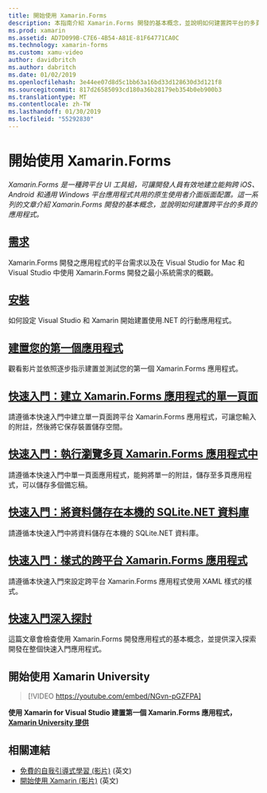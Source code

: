 ```yaml
---
title: 開始使用 Xamarin.Forms
description: 本指南介紹 Xamarin.Forms 開發的基本概念，並說明如何建置跨平台的多頁的應用程式。
ms.prod: xamarin
ms.assetid: AD7D099B-C7E6-4B54-A81E-81F64771CA0C
ms.technology: xamarin-forms
ms.custom: xamu-video
author: davidbritch
ms.author: dabritch
ms.date: 01/02/2019
ms.openlocfilehash: 3e44ee07d8d5c1bb63a16bd33d128630d3d121f8
ms.sourcegitcommit: 817d26585093cd180a36b28179eb354b0eb900b3
ms.translationtype: MT
ms.contentlocale: zh-TW
ms.lasthandoff: 01/30/2019
ms.locfileid: "55292830"
---
```

# <a name="get-started-with-xamarinforms"></a>開始使用 Xamarin.Forms

_Xamarin.Forms 是一種跨平台 UI 工具組，可讓開發人員有效地建立能夠跨 iOS、Android 和通用 Windows 平台應用程式共用的原生使用者介面版面配置。這一系列的文章介紹 Xamarin.Forms 開發的基本概念，並說明如何建置跨平台的多頁的應用程式。_

## <a name="requirementsinstallationmd"></a>[需求](installation.md)

Xamarin.Forms 開發之應用程式的平台需求以及在 Visual Studio for Mac 和 Visual Studio 中使用 Xamarin.Forms 開發之最小系統需求的概觀。

## <a name="installationcross-platformget-startedinstallationindexmd"></a>[安裝](~/cross-platform/get-started/installation/index.md)

如何設定 Visual Studio 和 Xamarin 開始建置使用.NET 的行動應用程式。

## <a name="build-your-first-appfirst-appindexmd"></a>[建置您的第一個應用程式](first-app/index.md)

觀看影片並依照逐步指示建置並測試您的第一個 Xamarin.Forms 應用程式。

## <a name="quickstart-create-a-single-page-xamarinforms-applicationquickstartssingle-pagemd"></a>[快速入門：建立 Xamarin.Forms 應用程式的單一頁面](quickstarts/single-page.md)

請遵循本快速入門中建立單一頁面跨平台 Xamarin.Forms 應用程式，可讓您輸入的附註，然後將它保存裝置儲存空間。

## <a name="quickstart-perform-navigation-in-a-multi-page-xamarinforms-applicationquickstartsmulti-pagemd"></a>[快速入門：執行瀏覽多頁 Xamarin.Forms 應用程式中](quickstarts/multi-page.md)

請遵循本快速入門中單一頁面應用程式，能夠將單一的附註，儲存至多頁應用程式，可以儲存多個備忘稿。

## <a name="quickstart-store-data-in-a-local-sqlitenet-databasequickstartsdatabasemd"></a>[快速入門：將資料儲存在本機的 SQLite.NET 資料庫](quickstarts/database.md)

請遵循本快速入門中將資料儲存在本機的 SQLite.NET 資料庫。

## <a name="quickstart-style-a-cross-platform-xamarinforms-applicationquickstartsstylingmd"></a>[快速入門：樣式的跨平台 Xamarin.Forms 應用程式](quickstarts/styling.md)

請遵循本快速入門來設定跨平台 Xamarin.Forms 應用程式使用 XAML 樣式的樣式。

## <a name="quickstart-deep-divequickstartsdeepdivemd"></a>[快速入門深入探討](quickstarts/deepdive.md)

這篇文章會檢查使用 Xamarin.Forms 開發應用程式的基本概念，並提供深入探索開發在整個快速入門應用程式。

## <a name="get-started-with-xamarin-university"></a>開始使用 Xamarin University

> [!VIDEO https://youtube.com/embed/NGvn-pGZFPA]

**使用 Xamarin for Visual Studio 建置第一個 Xamarin.Forms 應用程式，[Xamarin University 提供](https://university.xamarin.com)**

## <a name="related-links"></a>相關連結

- [免費的自我引導式學習 (影片)](https://university.xamarin.com/self-guided) \(英文\)
- [開始使用 Xamarin (影片)](https://developer.xamarin.com/videos/) \(英文\)
